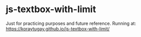 # js-textbox-with-limit

Just for practicing purposes and future reference.
Running at: https://koraytugay.github.io/js-textbox-with-limit/
